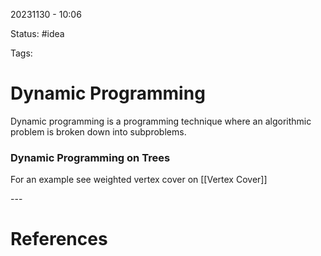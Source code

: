 20231130 - 10:06

Status: #idea

Tags:

# Dynamic Programming
Dynamic programming is a programming technique where an algorithmic problem is broken down into subproblems.

### Dynamic Programming on Trees
For an example see weighted vertex cover on [[Vertex Cover]]




\-\-\-
# References